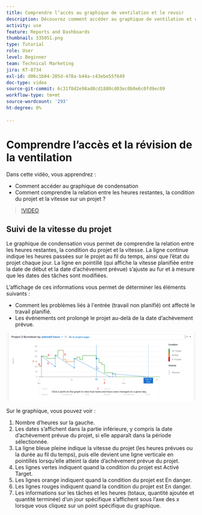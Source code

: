 ```yaml
---
title: Comprendre l’accès au graphique de ventilation et le revoir
description: Découvrez comment accéder au graphique de ventilation et comprendre la relation entre les heures restantes, la condition du projet et la vitesse du projet dans [!UICONTROL Analytics amélioré].
activity: use
feature: Reports and Dashboards
thumbnail: 335051.png
type: Tutorial
role: User
level: Beginner
team: Technical Marketing
jira: KT-8734
exl-id: d06c1b04-205d-478a-b44a-c43ebe55f649
doc-type: video
source-git-commit: 6c31f8d2e98ad8cd1880cd03ec0b0e6c0fd9ec09
workflow-type: tm+mt
source-wordcount: '293'
ht-degree: 0%

---
```


# Comprendre l’accès et la révision de la ventilation

Dans cette vidéo, vous apprendrez :

* Comment accéder au graphique de condensation
* Comment comprendre la relation entre les heures restantes, la condition du projet et la vitesse sur un projet ?

>[!VIDEO](https://video.tv.adobe.com/v/335051/?quality=12&learn=on)

## Suivi de la vitesse du projet

Le graphique de condensation vous permet de comprendre la relation entre les heures restantes, la condition du projet et la vitesse. La ligne continue indique les heures passées sur le projet au fil du temps, ainsi que l’état du projet chaque jour. La ligne en pointillé (qui affiche la vitesse planifiée entre la date de début et la date d’achèvement prévue) s’ajuste au fur et à mesure que les dates des tâches sont modifiées.

L’affichage de ces informations vous permet de déterminer les éléments suivants :

* Comment les problèmes liés à l&#39;entrée (travail non planifié) ont affecté le travail planifié.
* Les événements ont prolongé le projet au-delà de la date d’achèvement prévue.

![Une image présentant un graphique en condensation avec des nombres sur les zones décrites dans les puces ci-dessous](assets/section-2-9.png)

Sur le graphique, vous pouvez voir :

1. Nombre d’heures sur la gauche.
1. Les dates s’affichent dans la partie inférieure, y compris la date d’achèvement prévue du projet, si elle apparaît dans la période sélectionnée.
1. La ligne bleue pleine indique la vitesse du projet (les heures prévues ou la durée au fil du temps), puis elle devient une ligne verticale en pointillés lorsqu’elle atteint la date d’achèvement prévue du projet.
1. Les lignes vertes indiquent quand la condition du projet est Activé Target.
1. Les lignes orange indiquent quand la condition du projet est En danger.
1. Les lignes rouges indiquent quand la condition du projet est En danger.
1. Les informations sur les tâches et les heures (totaux, quantité ajoutée et quantité terminée) d’un jour spécifique s’affichent sous l’axe des x lorsque vous cliquez sur un point spécifique du graphique.
